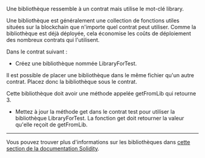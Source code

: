 Une bibliothèque ressemble à un contrat mais utilise le mot-clé library.

Une bibliothèque est généralement une collection de fonctions utiles situées sur la blockchain que n'importe quel contrat peut utiliser.  Comme la bibliothèque est déjà déployée, cela économise les coûts de déploiement des nombreux contrats qui l'utilisent.

Dans le contrat suivant :

- Créez une bibliothèque nommée LibraryForTest.

Il est possible de placer une bibliothèque dans le même fichier qu'un autre contrat.  Placez donc la bibliothèque sous le contrat.

Cette bibliothèque doit avoir une méthode appelée getFromLib qui retourne 3.

- Mettez à jour la méthode get dans le contrat test pour utiliser la bibliothèque LibraryForTest.   La fonction get doit retourner la valeur qu'elle reçoit de getFromLib.

---------

Vous pouvez trouver plus d'informations sur les bibliothèques dans <a href="https://solidity.readthedocs.io/en/latest/contracts.html?highlight=library#libraries" target="_blank">cette section de la documentation Solidity</a>.
